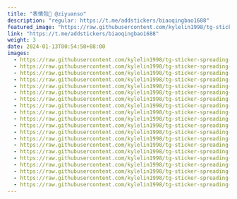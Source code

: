 ```yaml
---
title: "表情包💫 @ziyuanso"
description: "regular: https://t.me/addstickers/biaoqingbao1688"
featured_image: "https://raw.githubusercontent.com/kylelin1998/tg-sticker-spreading-worldwide-images/main/img/b8260641-c306-4ac3-9fdb-28c13f52cb00.jpg"
link: "https://t.me/addstickers/biaoqingbao1688"
weight: 3
date: 2024-01-13T00:54:50+08:00
images:
  - https://raw.githubusercontent.com/kylelin1998/tg-sticker-spreading-worldwide-images/main/img/b8260641-c306-4ac3-9fdb-28c13f52cb00.jpg
  - https://raw.githubusercontent.com/kylelin1998/tg-sticker-spreading-worldwide-images/main/img/7383f6cc-8706-408d-a3ed-e1e412b7ade0.jpg
  - https://raw.githubusercontent.com/kylelin1998/tg-sticker-spreading-worldwide-images/main/img/55d446f0-6961-4217-9154-fcf832f299a9.jpg
  - https://raw.githubusercontent.com/kylelin1998/tg-sticker-spreading-worldwide-images/main/img/4a41d8b0-301d-4983-aee6-5e0e02c7ffdf.jpg
  - https://raw.githubusercontent.com/kylelin1998/tg-sticker-spreading-worldwide-images/main/img/b6250624-0166-4fd4-be7f-172c036d734d.jpg
  - https://raw.githubusercontent.com/kylelin1998/tg-sticker-spreading-worldwide-images/main/img/46af22cc-d05b-47d7-ae0d-894374994d50.jpg
  - https://raw.githubusercontent.com/kylelin1998/tg-sticker-spreading-worldwide-images/main/img/cfcc58e7-4cac-458d-b13d-7cfbfc248c99.jpg
  - https://raw.githubusercontent.com/kylelin1998/tg-sticker-spreading-worldwide-images/main/img/d7d20777-53df-4cd2-b14f-8eab014f1584.jpg
  - https://raw.githubusercontent.com/kylelin1998/tg-sticker-spreading-worldwide-images/main/img/385c330e-75d0-40af-90df-a472a742bb74.jpg
  - https://raw.githubusercontent.com/kylelin1998/tg-sticker-spreading-worldwide-images/main/img/cb0d03c7-02bd-401d-ac2c-984ec850b0a4.jpg
  - https://raw.githubusercontent.com/kylelin1998/tg-sticker-spreading-worldwide-images/main/img/46ca2542-10a3-414e-95a1-60ced619fbc6.jpg
  - https://raw.githubusercontent.com/kylelin1998/tg-sticker-spreading-worldwide-images/main/img/72c46695-1965-4758-8b52-a327a99f29de.jpg
  - https://raw.githubusercontent.com/kylelin1998/tg-sticker-spreading-worldwide-images/main/img/88cb05e2-7aa3-4e93-8aed-b03029ca235f.jpg
  - https://raw.githubusercontent.com/kylelin1998/tg-sticker-spreading-worldwide-images/main/img/5bf865b0-ad52-48ec-b387-7b58a9388990.jpg
  - https://raw.githubusercontent.com/kylelin1998/tg-sticker-spreading-worldwide-images/main/img/e10d887f-4fd7-4c24-ac6d-e147c420d080.jpg
  - https://raw.githubusercontent.com/kylelin1998/tg-sticker-spreading-worldwide-images/main/img/f23a1984-7b90-4df2-bda9-c6e9511177b6.jpg
  - https://raw.githubusercontent.com/kylelin1998/tg-sticker-spreading-worldwide-images/main/img/4919160c-c84d-486f-855d-9d833e5f4d0f.jpg
  - https://raw.githubusercontent.com/kylelin1998/tg-sticker-spreading-worldwide-images/main/img/1401273f-b687-4faa-931e-65bc25733351.jpg
  - https://raw.githubusercontent.com/kylelin1998/tg-sticker-spreading-worldwide-images/main/img/2678c5d0-6cf0-4965-bce8-17883a315a76.jpg
  - https://raw.githubusercontent.com/kylelin1998/tg-sticker-spreading-worldwide-images/main/img/16467dfe-c810-4571-9058-a8b630b9e3af.jpg
---
```

